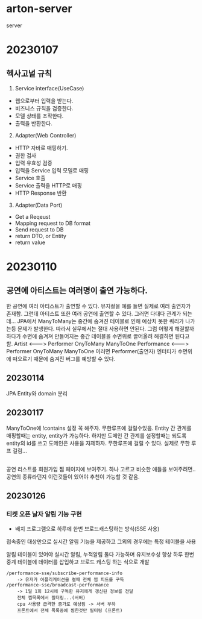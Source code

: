 
# arton-server
server

# 20230107

## 헥사고널 규칙
1. Service interface(UseCase)

- 웹으로부터 입력을 받는다.
- 비즈니스 규칙을 검증한다.
- 모델 상태를 조작한다.
- 출력을 반환한다.

2. Adapter(Web Controller)

- HTTP 자바로 매핑하기.
- 권한 검사
- 입력 유효성 검증
- 입력을 Service 입력 모델로 매핑
- Service 호출
- Service 출력을 HTTP로 매핑
- HTTP Response 반환

3. Adapter(Data Port)

- Get a Reqeust
- Mapping request to DB format
- Send request to DB
- return DTO, or Entity
- return value



# 20230110
## 공연에 아티스트는 여러명이 출연 가능하다.
한 공연에 여러 아티스트가 출연할 수 있다. 뮤지컬을 예를 들면 실제로 여러 출연자가 존재함.
그런데 아티스트 또한 여러 공연에 출연할 수 있다. 그러면 다대다 관계가 되는데...
JPA에서 ManyToMany는 중간에 숨겨진 테이블로 인해 예상치 못한 쿼리가 나가는등 문제가 발생한다.
따라서 실무에서는 절대 사용하면 안된다. 그럼 어떻게 해결할까 하다가 
수면에 숨겨져 만들어지는 중간 테이블을 수면위로 끌어올려 해결하면 된다고 함.
Artist <---> Performer OnyToMany ManyToOne
Performance <---> Performer OnyToMany ManyToOne
이러면 Performer(출연자) 엔터티가 수면위에 떠오르기 때문에 숨겨진 버그를 예방할 수 있다.

## 20230114
JPA Entity와 domain 분리 

## 20230117
ManyToOne에 !contains 설정 꼭 해주자. 무한루프에 걸릴수있음.
Entity 간 관계를 매핑할때는 entity, entity가 가능하다. 하지만 도메인 간 관계를 설정할때는 되도록 
entity의 id를 쓰고 도메인은 사용을 자제하자. 무한루프에 걸릴 수 있다. 실제로 무한 루프 걸림...

## 
공연 리스트를 회원가입 찜 페이지에 보여주기. 하나 고르고 비슷한 애들을 보여주려면.. 공연의 종류라던지 이런것들이 있어야 추천이 가능할 것 같음.

## 20230126

### 티켓 오픈 날자 알림 기능 구현

* 배치 프로그램으로 하루에 한번 브로드캐스팅하는 방식(SSE 사용)

접속중인 대상만으로 실시간 알림 기능을 제공하고 그외의 경우에는 특정 테이블을 사용

알림 테이블이 있어야 실시간 알림, 누적알림 둘다 가능하며 유지보수성 향상
하루 한번 중계 테이블에 데이터를 삽입하고 브로드 캐스팅 하는 식으로 개발
```
/performance-sse/subscribe-performance-info
    -> 유저가 어플리케이션을 켤때 전체 찜 피드를 구독
/performance-sse/broadcast-performance
    -> 1일 1회 12시에 구독한 유저에게 갱신된 정보를 전달 
    전체 찜목록에서 필터링...(서버)
    cpu 사용량 급격한 증가로 예상됨 -> 서버 부하
    프론트에서 전체 목록중에 찜한것만 필터링 (프론트)
```